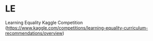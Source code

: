 # LE
Learning Equality Kaggle Competition (https://www.kaggle.com/competitions/learning-equality-curriculum-recommendations/overview)
